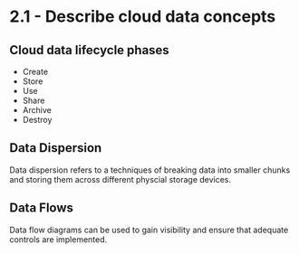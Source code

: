# 2.1 - Describe cloud data concepts

## Cloud data lifecycle phases

- Create
- Store
- Use
- Share
- Archive
- Destroy

## Data Dispersion

Data dispersion refers to a techniques of breaking data into smaller chunks and storing them across different physcial storage devices.

## Data Flows

Data flow diagrams can be used to gain visibility and ensure that adequate controls are implemented.

